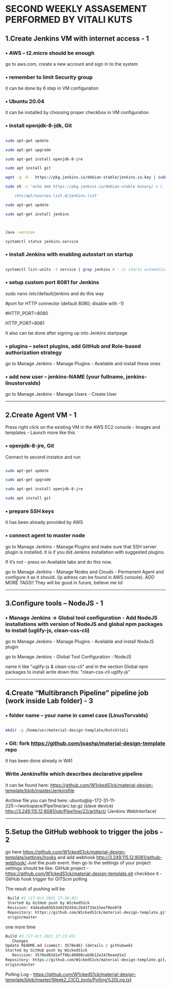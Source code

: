 # SECOND WEEKLY ASSASEMENT PERFORMED BY VITALI KUTS



## **1.Create Jenkins VM with internet access - 1**

###	•	AWS – t2.micro should be enough 

go to aws.com, create a new account and sign in to the system



###	•	remember to limit Security group  

it can be done by 6 step in VM configuration 



###	•	Ubuntu 20.04  

it can be installed by choosing proper checkbox in VM configuration 



###	•	install openjdk-8-jdk, Git 

```bash

sudo apt-get update

sudo apt-get upgrade

sudo apt-get install openjdk-8-jre

sudo apt install git

wget -q -O - https://pkg.jenkins.io/debian-stable/jenkins.io.key | sudo apt-key add -

sudo sh -c 'echo deb https://pkg.jenkins.io/debian-stable binary/ > \

    /etc/apt/sources.list.d/jenkins.list'

sudo apt-get update

sudo apt-get install jenkins



Java -version

systemctl status jenkins.service

```



###	•	install Jenkins with enabling autostart on startup 

```bash

systemctl list-units -t service | grep jenkins # - it starts automatically

```



###	•	setup custom port 8081 for Jenkins 

sudo nano /etc/default/jenkins and do this way  

#port for HTTP connector (default 8080; disable with -1)  

#HTTP_PORT=8080  

HTTP_PORT=8081  

It also can be done after signing up into Jenkins startpage



###	•	plugins – select plugins, add GitHub and Role-based authorization strategy 

go to Manage Jenkins - Manage Plugins - Available and install these ones



###	•	add new user – jenkins-NAME (your fullname, jenkins-linustorvalds) 

go to Manage Jenkins - Manage Users - Create User



---



## **2.Create Agent VM - 1**

Press right click on the existing VM in the AWS EC2 console  - Images and templates - Launch more like this  

### •	openjdk-8-jre, Git 

Connect to second instatce and run

```bash

sudo apt-get update

sudo apt-get upgrade

sudo apt-get install openjdk-8-jre

sudo apt install git

```



###	•	prepare SSH keys 

It has been already provided by AWS



###	•	connect agent to master node 

go to Manage Jenkins - Manage Plugins and make sure that SSH server plugin is installed. It is if you did Jenkins installation with suggested plugins. 

If it’s not - press on Available tabs and do this now.

go to Manage Jenkins - Manage Nodes and Clouds - Permanent Agent and configure it as it should. (ip adress can be found in AWS console). ADD MORE TAGS!! They will be good in furure, believe me lol

---



## **3.Configure tools – NodeJS - 1**

###	•	Manage Jenkins -> Global tool configuration - Add NodeJS installations with version of NodeJS and global npm packages to install (uglify-js, clean-css-cli) 

go to Manage Jenkins - Manage Plugins - Available and install NodeJS plugin  

go to Manage Jenkins - Global Tool Configuration - NodeJS 

name it like "uglify-js & clean-css-cli" and in the section Global npm packages to install write down this: "clean-css-cli uglify-js"

---



## **4.Create “Multibranch Pipeline” pipeline job (work inside Lab folder) - 3**



###	•	folder name – your name in camel case (LinusTorvalds) 

```bash

mkdir -p /home/usr/material-design-template/KutsVitali

```

###	•	Git: fork https://github.com/joashp/material-design-template repo 

It has been done already in WA1

### Write Jenkinsfile which describes declarative pipeline 
It can be found here: https://github.com/W1ckedS1ck/material-design-template/blob/master/Jenkinsfile

Archive file you can find here:
ubuntu@ip-172-31-11-225:~/workspace/Pipe1ine/arc.tar.gz (slave device) 
http://3.249.115.12:8081/job/Pipe1ine/22/artifact/ (Jenkins WebInterface)

---

## **5.Setup the GitHub webhook to trigger the jobs - 2**
go here https://github.com/W1ckedS1ck/material-design-template/settings/hooks and add webhook http://3.249.115.12:8081/github-webhook/ Just the push event.
then go to the settings of your project
settings should be like:
GitHub project - https://github.com/W1ckedS1ck/material-design-template.git 
checkbox it - GitHub hook trigger for GITScm polling

The result of pushing will be 
```bash
 Build #1 (17-Oct-2021 17:19:45)
 Started by GitHub push by W1ckedS1ck
 Revision: 43dea8a65b53e029245dc2b43f33e15eef0ee078
 Repository: https://github.com/W1ckedS1ck/material-design-template.git/
 origin/master
 ```
 one more time
 ```bash
 Build #3 (17-Oct-2021 17:23:45)
	Changes
Update README.md (commit: 3578ed6) (details / githubweb)
Started by GitHub push by W1ckedS1ck
	Revision: 3578ed65d1eff86c40880cab9b12e2478eaed1a1
Repository: https://github.com/W1ckedS1ck/material-design-template.git/
origin/master
```

Polling Log - https://github.com/W1ckedS1ck/material-design-template/blob/master/Week2_CICD_tools/Polling%20Log.txt
